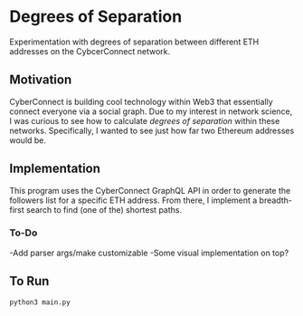 # Degrees of Separation
Experimentation with degrees of separation between different ETH addresses on the CybcerConnect network.

## Motivation
CyberConnect is building cool technology within Web3 that essentially connect everyone via a social graph. Due to my interest in network science, I was curious to see how to calculate *degrees of separation* within these networks. Specifically, I wanted to see just how far two Ethereum addresses would be.

## Implementation
This program uses the CyberConnect GraphQL API in order to generate the followers list for a specific ETH address. From there, I implement a breadth-first search to find (one of the) shortest paths.

### To-Do
-Add parser args/make customizable
-Some visual implementation on top?

## To Run
```python
python3 main.py
```
